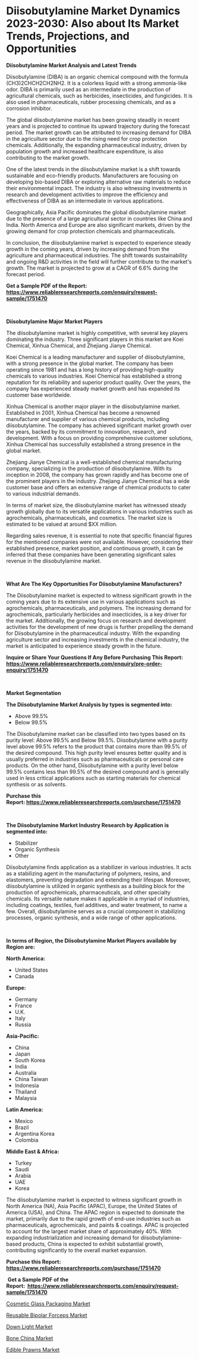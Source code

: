 <p><h1>Diisobutylamine Market Dynamics 2023-2030: Also about Its Market Trends, Projections, and Opportunities</h1></p><p><strong>Diisobutylamine Market Analysis and Latest Trends</strong></p>
<p><p>Diisobutylamine (DIBA) is an organic chemical compound with the formula (CH3)2CHCH2CH2NH2. It is a colorless liquid with a strong ammonia-like odor. DIBA is primarily used as an intermediate in the production of agricultural chemicals, such as herbicides, insecticides, and fungicides. It is also used in pharmaceuticals, rubber processing chemicals, and as a corrosion inhibitor.</p><p>The global diisobutylamine market has been growing steadily in recent years and is projected to continue its upward trajectory during the forecast period. The market growth can be attributed to increasing demand for DIBA in the agriculture sector due to the rising need for crop protection chemicals. Additionally, the expanding pharmaceutical industry, driven by population growth and increased healthcare expenditure, is also contributing to the market growth.</p><p>One of the latest trends in the diisobutylamine market is a shift towards sustainable and eco-friendly products. Manufacturers are focusing on developing bio-based DIBA or exploring alternative raw materials to reduce their environmental impact. The industry is also witnessing investments in research and development activities to improve the efficiency and effectiveness of DIBA as an intermediate in various applications.</p><p>Geographically, Asia Pacific dominates the global diisobutylamine market due to the presence of a large agricultural sector in countries like China and India. North America and Europe are also significant markets, driven by the growing demand for crop protection chemicals and pharmaceuticals.</p><p>In conclusion, the diisobutylamine market is expected to experience steady growth in the coming years, driven by increasing demand from the agriculture and pharmaceutical industries. The shift towards sustainability and ongoing R&D activities in the field will further contribute to the market's growth. The market is projected to grow at a CAGR of 6.6% during the forecast period.</p></p>
<p><strong>Get a Sample PDF of the Report:&nbsp; <a href="https://www.reliableresearchreports.com/enquiry/request-sample/1751470">https://www.reliableresearchreports.com/enquiry/request-sample/1751470</a></strong></p>
<p>&nbsp;</p>
<p><strong>Diisobutylamine Major Market Players</strong></p>
<p><p>The diisobutylamine market is highly competitive, with several key players dominating the industry. Three significant players in this market are Koei Chemical, Xinhua Chemical, and Zhejiang Jianye Chemical. </p><p>Koei Chemical is a leading manufacturer and supplier of diisobutylamine, with a strong presence in the global market. The company has been operating since 1981 and has a long history of providing high-quality chemicals to various industries. Koei Chemical has established a strong reputation for its reliability and superior product quality. Over the years, the company has experienced steady market growth and has expanded its customer base worldwide. </p><p>Xinhua Chemical is another major player in the diisobutylamine market. Established in 2001, Xinhua Chemical has become a renowned manufacturer and supplier of various chemical products, including diisobutylamine. The company has achieved significant market growth over the years, backed by its commitment to innovation, research, and development. With a focus on providing comprehensive customer solutions, Xinhua Chemical has successfully established a strong presence in the global market.</p><p>Zhejiang Jianye Chemical is a well-established chemical manufacturing company, specializing in the production of diisobutylamine. With its inception in 2008, the company has grown rapidly and has become one of the prominent players in the industry. Zhejiang Jianye Chemical has a wide customer base and offers an extensive range of chemical products to cater to various industrial demands.</p><p>In terms of market size, the diisobutylamine market has witnessed steady growth globally due to its versatile applications in various industries such as agrochemicals, pharmaceuticals, and cosmetics. The market size is estimated to be valued at around $XX million. </p><p>Regarding sales revenue, it is essential to note that specific financial figures for the mentioned companies were not available. However, considering their established presence, market position, and continuous growth, it can be inferred that these companies have been generating significant sales revenue in the diisobutylamine market.</p></p>
<p>&nbsp;</p>
<p><strong>What Are The Key Opportunities For Diisobutylamine Manufacturers?</strong></p>
<p><p>The Diisobutylamine market is expected to witness significant growth in the coming years due to its extensive use in various applications such as agrochemicals, pharmaceuticals, and polymers. The increasing demand for agrochemicals, particularly herbicides and insecticides, is a key driver for the market. Additionally, the growing focus on research and development activities for the development of new drugs is further propelling the demand for Diisobutylamine in the pharmaceutical industry. With the expanding agriculture sector and increasing investments in the chemical industry, the market is anticipated to experience steady growth in the future.</p></p>
<p><strong>Inquire or Share Your Questions If Any Before Purchasing This Report: <a href="https://www.reliableresearchreports.com/enquiry/pre-order-enquiry/1751470">https://www.reliableresearchreports.com/enquiry/pre-order-enquiry/1751470</a></strong></p>
<p>&nbsp;</p>
<p><strong>Market Segmentation</strong></p>
<p><strong>The Diisobutylamine Market Analysis by types is segmented into:</strong></p>
<p><ul><li>Above 99.5%</li><li>Below 99.5%</li></ul></p>
<p><p>The Diisobutylamine market can be classified into two types based on its purity level: Above 99.5% and Below 99.5%. Diisobutylamine with a purity level above 99.5% refers to the product that contains more than 99.5% of the desired compound. This high purity level ensures better quality and is usually preferred in industries such as pharmaceuticals or personal care products. On the other hand, Diisobutylamine with a purity level below 99.5% contains less than 99.5% of the desired compound and is generally used in less critical applications such as starting materials for chemical synthesis or as solvents.</p></p>
<p><strong>Purchase this Report:&nbsp;<a href="https://www.reliableresearchreports.com/purchase/1751470">https://www.reliableresearchreports.com/purchase/1751470</a></strong></p>
<p>&nbsp;</p>
<p><strong>The Diisobutylamine Market Industry Research by Application is segmented into:</strong></p>
<p><ul><li>Stabilizer</li><li>Organic Synthesis</li><li>Other</li></ul></p>
<p><p>Diisobutylamine finds application as a stabilizer in various industries. It acts as a stabilizing agent in the manufacturing of polymers, resins, and elastomers, preventing degradation and extending their lifespan. Moreover, diisobutylamine is utilized in organic synthesis as a building block for the production of agrochemicals, pharmaceuticals, and other specialty chemicals. Its versatile nature makes it applicable in a myriad of industries, including coatings, textiles, fuel additives, and water treatment, to name a few. Overall, diisobutylamine serves as a crucial component in stabilizing processes, organic synthesis, and a wide range of other applications.</p></p>
<p>&nbsp;</p>
<p><strong>In terms of Region, the Diisobutylamine Market Players available by Region are:</strong></p>
<p>
    <p> <strong> North America: </strong>
        <ul>
            <li>United States</li>
            <li>Canada</li>
        </ul>
        </p> 
    <p> <strong> Europe: </strong>
        <ul>
            <li>Germany</li>
            <li>France</li>
            <li>U.K.</li>
            <li>Italy</li>
            <li>Russia</li>
        </ul>
        </p> 
    <p> <strong> Asia-Pacific: </strong>
        <ul>
            <li>China</li>
            <li>Japan</li>
            <li>South Korea</li>
            <li>India</li>
            <li>Australia</li>
            <li>China Taiwan</li>
            <li>Indonesia</li>
            <li>Thailand</li>
            <li>Malaysia</li>
        </ul>
        </p> 
    <p> <strong> Latin America: </strong>
        <ul>
            <li>Mexico</li>
            <li>Brazil</li>
            <li>Argentina Korea</li>
            <li>Colombia</li>
        </ul>
        </p> 
    <p> <strong> Middle East & Africa: </strong>
        <ul>
            <li>Turkey</li>
            <li>Saudi</li>
            <li>Arabia</li>
            <li>UAE</li>
            <li>Korea</li>
        </ul>
    </p>
    </p>
<p><p>The diisobutylamine market is expected to witness significant growth in North America (NA), Asia Pacific (APAC), Europe, the United States of America (USA), and China. The APAC region is expected to dominate the market, primarily due to the rapid growth of end-use industries such as pharmaceuticals, agrochemicals, and paints & coatings. APAC is projected to account for the largest market share of approximately 40%. With expanding industrialization and increasing demand for diisobutylamine-based products, China is expected to exhibit substantial growth, contributing significantly to the overall market expansion.</p></p>
<p><strong>Purchase this Report: <a href="https://www.reliableresearchreports.com/purchase/1751470">https://www.reliableresearchreports.com/purchase/1751470</a></strong></p>
<p>&nbsp;<strong>Get a Sample PDF of the Report:&nbsp;&nbsp;<a href="https://www.reliableresearchreports.com/enquiry/request-sample/1751470">https://www.reliableresearchreports.com/enquiry/request-sample/1751470</a></strong></p>
<p><strong></strong></p>
<p><p><a href="https://medium.com/@melissahaag/cosmetic-glass-packaging-market-trends-forecast-and-competitive-analysis-to-2030-b546b5848619">Cosmetic Glass Packaging Market</a></p><p><a href="https://medium.com/@zaidjeet11730/reusable-bipolar-forceps-market-trends-forecast-and-competitive-analysis-to-2030-7bbbe55211b4">Reusable Bipolar Forceps Market</a></p><p><a href="https://medium.com/@piercehoppe2023/down-light-market-analysis-its-cagr-market-segmentation-and-global-industry-overview-b8036724e6e8">Down Light Market</a></p><p><a href="https://medium.com/@efrenmuller/bone-china-market-report-reveals-the-latest-trends-and-growth-opportunities-of-this-market-0e3a44b922af">Bone China Market</a></p><p><a href="https://medium.com/@lottiejerde6456/edible-prawns-market-analysis-and-sze-forecasted-for-period-from-2023-to-2030-348bc6ec001a">Edible Prawns Market</a></p></p>